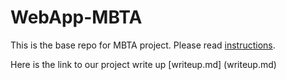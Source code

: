 # WebApp-MBTA
 This is the base repo for MBTA project. Please read [instructions](instructions.md). 

Here is the link to our project write up [writeup.md] (writeup.md)



